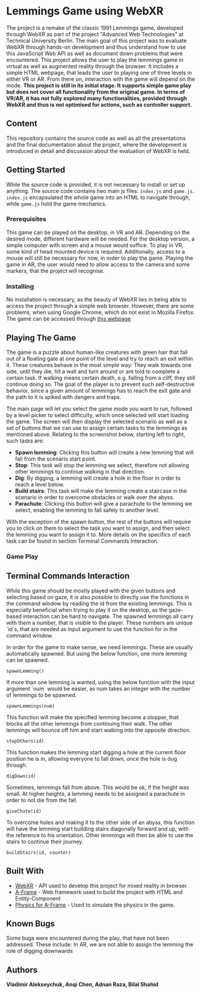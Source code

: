 # Lemmings Game using WebXR

The project is a remake of the classic 1991 Lemmings game, developed through WebXR as part of the project "Advanced Web Technologies" at Technical University Berlin. The main goal of this project was to evaluate WebXR through hands-on development and thus understand how to use this JavaScript Web API as well as document down problems that were encountered.
This project allows the user to play the lemmings game in virtual as well as augmented reality through the browser. It includes a simple HTML webpage, that leads the user to playing one of three levels in either VR or AR. From there on, interaction with the game will depend on the mode.
**This project is still in its initial stage. It supports simple game play but does not cover all functionality from the original game. In terms of VR/AR, it has not fully explored many functionalities, provided through WebXR and thus is not optimised for actions, such as controller support.**

## Content

This repository contains the source code as well as all the presentations and the final documentation about the project, where the development is introduced in detail and discussion about the evaluation of WebXR is held.

## Getting Started

While the source code is provided, it is not necessary to install or set up anything. 
The source code contains two main js files: `index.js` and `game.js`. `index.js` encapsulated the whole game into an HTML to navigate through, while `game.js` hold the game mechanics.

### Prerequisites

This game can be played on the desktop, in VR and AR. Depending on the desired mode, different hardware will be needed.
For the desktop version, a simple computer with screen and a mouse would suffice.
To play in VR, some kind of head mounted device is required. Additionally, access to a mouse will still be necessary for now, in order to play the game.
Playing the game in AR, the user would need to allow access to the camera and some markers, that the project will recognise.

### Installing

No installation is necessary, as the beauty of WebXR lies in being able to access the project through a simple web browser. However, there are some problems, when using Google Chrome, which do not exist in Mozilla Firefox. The game can be accessed through [this webpage](https://etho2183.github.io/awt_lemmings/)

## Playing The Game

The game is a puzzle about human-like creatures with green hair that fall out of a floating gate at one point of the level and try to reach an exit within it. These creatures behave in the most simple way: They walk towards one side, until they die, hit a wall and turn around or are told to complete a certain task. If walking means certain death, e.g. falling from a cliff, they still continue doing so. The goal of the player is to prevent such self-destructive behavior, since a given amount of lemmings has to reach the exit gate and the path to it is spiked with dangers and traps.

The main page will let you select the game mode you want to run, followed by a level picker to select difficulty, which once selected will start loading the game. The screen will then display the selected scenario as well as a set of buttons that we can use to assign certain tasks to the lemmings as mentioned above. Relating to the screenshot below, starting left to right, such tasks are:
- **Spawn lemming**: Clicking this button will create a new lemming that will fall from the scenario start point.
- **Stop**: This task will stop the lemming we select, therefore not allowing other lemmings to continue walking in that direction.
- **Dig**: By digging, a lemming will create a hole in the floor in order to reach a level below.
- **Build stairs**: This task will make the lemming create a staircase in the scenario in order to overcome obstacles or walk over the abyss.
- **Parachute**: Clicking this button will give a parachute to the lemming we select, enabling the lemming to fall safely to another level.

With the exception of the spawn button, the rest of the buttons will require you to click on them to select the task you want to assign, and then select the lemming you want to assign it to. More details on the specifics of each task can be found in section Terminal Commands Interaction.



### Game Play

## Terminal Commands Interaction

While this game should be mostly played with the given buttons and selecting based on gaze, it is also possible to directly use the functions in the command window by reading the id from the existing lemmings. This is especially beneficial when trying to play it on the desktop, as the gaze-based interaction can be hard to navigate. The spawned lemmings all carry with them a number, that is visible to the player. These numbers are unique ´id´s, that are needed as input argument to use the function for in the command window.

In order for the game to make sense, we need lemmings. These are usually automatically spawned. But using the below function, one more lemming can be spawned.
```
spawnLemming()
```

If more than one lemming is wanted, using the below function with the input argument ´num´ would be easier, as num takes an integer with the number of lemmings to be spawned.
```
spawnLemmings(num)
```

This function will make the specified lemming become a stopper, that blocks all the other lemmings from continuing their walk. The other lemmings will bounce off him and start walking into the opposite direction.
```
stopOthers(id)
```

This function makes the lemming start digging a hole at the current floor position he is in, allowing everyone to fall down, once the hole is dug through.
```
digDown(id)
```

Sometimes, lemmings fall from above. This would be ok, if the height was small. At higher heights, a lemming needs to be assigned a parachute in order to not die from the fall.
```
giveChute(id)
```

To overcome holes and making it to the other side of an abyss, this function will have the lemming start building stairs diagonally forward and up, with the reference to his orientation. Other lemmings will then be able to use the stairs to continue their journey.
```
buildStairs(id, counter)
```

## Built With

* [WebXR](https://www.w3.org/TR/webxr/) - API used to develop this project for mixed reality in browser
* [A-Frame](https://aframe.io/) - Web framework used to build the project with HTML and Entity-Component
* [Physics for A-Frame](https://github.com/donmccurdy/aframe-physics-system) - Used to simulate the physics in the game.

## Known Bugs

Some bugs were encountered during the play, that have not been addressed. These include:
In AR, we are not able to assign the lemming the role of digging downwards


## Authors

**Vladimir Alekseychuk, Anqi Chen, Adnan Raza, Bilal Shahid**
